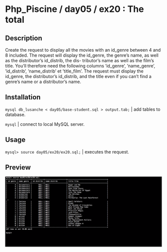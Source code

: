 # Php_Piscine / day05 / ex20 : The total

## Description
Create the request to display all the movies with an id_genre between 4 and 8 included. The request will display the id_genre, the genre’s name, as well as the distributor’s id_distrib, the dis- tributor’s name as well as the film’s title. You’ll therefore need the following columns ’id_genre’, ’name_genre’, ’id_distrib’, ’name_distrib’ et ’title_film’. The request must display the id_genre, the distributor’s id_distrib, and the title even if you can’t find a genre’s name or a distributor’s name.

## Installation
`mysql db_lusanche < day05/base-student.sql > output.tab;` | add tables to database.

`mysql` | connect to local MySQL server.

## Usage
`mysql> source day05/ex20/ex20.sql;` | executes the request.

## Preview
<img src="../../resources/images/total.png" width="1200">
